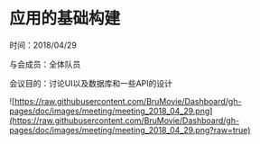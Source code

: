 # 应用的基础构建

时间：2018/04/29

与会成员：全体队员

会议目的：讨论UI以及数据库和一些API的设计

![https://raw.githubusercontent.com/BruMovie/Dashboard/gh-pages/doc/images/meeting/meeting_2018_04_29.png](https://raw.githubusercontent.com/BruMovie/Dashboard/gh-pages/doc/images/meeting/meeting_2018_04_29.png?raw=true)

